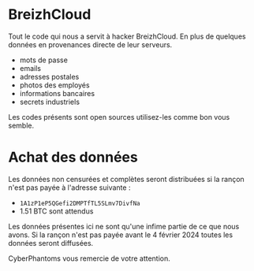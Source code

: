 # BreizhCloud

Tout le code qui nous a servit à hacker BreizhCloud. En plus de quelques données en provenances directe de leur serveurs.

- mots de passe
- emails
- adresses postales
- photos des employés
- informations bancaires
- secrets industriels

Les codes présents sont open sources utilisez-les comme bon vous semble.

# Achat des données
Les données non censurées et complètes seront distribuées si la rançon n'est pas payée à l'adresse suivante :
- `1A1zP1eP5QGefi2DMPTfTL5SLmv7DivfNa`
- 1.51 BTC sont attendus

Les données présentes ici ne sont qu'une infime partie de ce que nous avons.
Si la rançon n'est pas payée avant le 4 février 2024 toutes les données seront diffusées.

CyberPhantoms vous remercie de votre attention.
